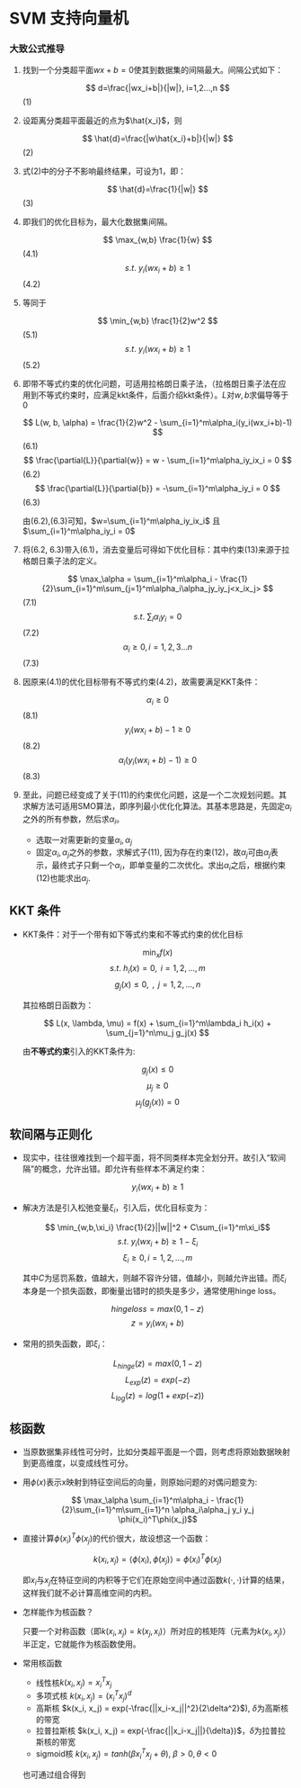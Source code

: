 # SVM 支持向量机
### 大致公式推导
1. 找到一个分类超平面$wx+b=0$使其到数据集的间隔最大。间隔公式如下：
    
    $$ d=\frac{|wx_i+b|}{|w|}, i=1,2...,n $$ (1)

2. 设距离分类超平面最近的点为$\hat{x_i}$，则
    
    $$ \hat{d}=\frac{|w\hat{x_i}+b|}{|w|} $$ (2)

3. 式(2)中的分子不影响最终结果，可设为1，即：

    $$ \hat{d}=\frac{1}{|w|} $$ (3)

4. 即我们的优化目标为，最大化数据集间隔。

    $$ \max_{w,b} \frac{1}{w} $$  (4.1)
    $$ s.t. \text{\ \ \ \ \ \ \ } y_i(wx_i+b) \geq 1 $$ (4.2)

5. 等同于

    $$ \min_{w,b} \frac{1}{2}w^2 $$ (5.1)
    $$ s.t. \text{\ \ \ \ \ \ \ } y_i(wx_i+b) \geq 1$$ (5.2)

6. 即带不等式约束的优化问题，可适用拉格朗日乘子法，（拉格朗日乘子法在应用到不等式约束时，应满足kkt条件，后面介绍kkt条件）。$L$对$w,b$求偏导等于0

    $$ L(w, b, \alpha) = \frac{1}{2}w^2 - \sum_{i=1}^m\alpha_i(y_i(wx_i+b)-1) $$ (6.1)
    $$ \frac{\partial{L}}{\partial{w}} = w - \sum_{i=1}^m\alpha_iy_ix_i = 0  $$ (6.2)
    $$ \frac{\partial{L}}{\partial{b}} = -\sum_{i=1}^m\alpha_iy_i = 0 $$ (6.3)
    
    由(6.2),(6.3)可知，$w=\sum_{i=1}^m\alpha_iy_ix_i$ 且 $\sum_{i=1}^m\alpha_iy_i = 0$

7. 将(6.2, 6.3)带入(6.1)，消去变量后可得如下优化目标：其中约束(13)来源于拉格朗日乘子法的定义。

    $$ \max_\alpha = \sum_{i=1}^m\alpha_i - \frac{1}{2}\sum_{i=1}^m\sum_{j=1}^m\alpha_i\alpha_jy_iy_j<x_ix_j> $$ (7.1)
    $$ s.t. \text{\ \ \ \ }\sum_i\alpha_iy_i=0 $$ (7.2)
    $$ \alpha_i\geq0, i=1,2,3...n $$ (7.3)

8. 因原来(4.1)的优化目标带有不等式约束(4.2)，故需要满足KKT条件：

    $$ \alpha_i \geq 0 $$ (8.1)
    $$ y_i(wx_i+b)-1\geq 0 $$ (8.2)
    $$ \alpha_i(y_i(wx_i+b)-1)\geq 0 $$ (8.3)

9. 至此，问题已经变成了关于(11)的约束优化问题，这是一个二次规划问题。其求解方法可适用SMO算法，即序列最小优化化算法。其基本思路是，先固定$\alpha_i$之外的所有参数，然后求$\alpha_i$。
    * 选取一对需更新的变量$\alpha_i,\alpha_j$
    * 固定$\alpha_i,\alpha_j$之外的参数，求解式子(11), 因为存在约束(12)，故$\alpha_j$可由$\alpha_j$表示，最终式子只剩一个$\alpha_i$，即单变量的二次优化。求出$\alpha_i$之后，根据约束(12)也能求出$\alpha_j$.

## KKT 条件

* KKT条件：对于一个带有如下等式约束和不等式约束的优化目标
    
    $$ \min_x f(x) $$
    $$ s.t. \text{\ \ \ \ \ } h_i(x)=0, \text{\ \ } i=1,2,...,m$$
    $$ g_j(x) \leq 0,\text{\ \ \ \ }, \text{\ \ \ }j=1,2,...,n$$

    其拉格朗日函数为：
    
    $$ L(x, \lambda, \mu) = f(x) + \sum_{i=1}^m\lambda_i h_i(x) + \sum_{j=1}^n\mu_j g_j(x) $$

    由**不等式约束**引入的KKT条件为:

    $$ g_j(x) \leq 0 $$
    $$ \mu_j \geq 0 $$
    $$ \mu_j(g_j(x)) = 0$$

## 软间隔与正则化
* 现实中，往往很难找到一个超平面，将不同类样本完全划分开。故引入“软间隔”的概念，允许出错。即允许有些样本不满足约束：

    $$ y_i(wx_i+b)\geq 1$$

* 解决方法是引入松弛变量$\xi_i$，引入后，优化目标变为：

    $$ \min_{w,b,\xi_i} \frac{1}{2}||w||^2 + C\sum_{i=1}^m\xi_i$$
    $$ s.t. \text{ \ \ \ }y_i(wx_i+b) \geq 1-\xi_i $$
    $$ \xi_i \geq 0, i=1,2,...,m $$
    

    其中$C$为惩罚系数，值越大，则越不容许分错，值越小，则越允许出错。而$\xi_i$本身是一个损失函数，即衡量出错时的损失是多少，通常使用hinge loss。
    
    $$ hingeloss=max(0, 1-z) $$
    $$ z=y_i(wx_i + b) $$

* 常用的损失函数，即$\xi_i$：

    $$ L_{hinge}(z) = max(0, 1-z) $$
    $$ L_{exp}(z) = exp(-z) $$
    $$ L_{log}(z) = log(1 + exp(-z)) $$

## 核函数
* 当原数据集非线性可分时，比如分类超平面是一个圆，则考虑将原始数据映射到更高维度，以变成线性可分。
* 用$\phi(x)$表示x映射到特征空间后的向量，则原始问题的对偶问题变为:

    $$ \max_\alpha \sum_{i=1}^m\alpha_i - \frac{1}{2}\sum_{i=1}^m\sum_{i=1}^n \alpha_i\alpha_j y_i y_j \phi(x_i)^T\phi(x_j)$$

* 直接计算$\phi(x_i)^T\phi(x_j)$的代价很大，故设想这一个函数：

    $$ k(x_i, x_j) = \langle\phi(x_i), \phi(x_j)\rangle = \phi(x_i)^T\phi(x_j)$$

    即$x_i$与$x_j$在特征空间的内积等于它们在原始空间中通过函数$k(\cdot,\cdot)$计算的结果，这样我们就不必计算高维空间的内积。

* 怎样能作为核函数？

    只要一个对称函数（即$k(x_i, x_j)=k(x_j, x_i)$）所对应的核矩阵（元素为$k(x_i, x_j)$）半正定，它就能作为核函数使用。

* 常用核函数
    
    * 线性核$k(x_i, x_j) = x_i^T x_j$
    * 多项式核 $k(x_i, x_j) = (x_i^Tx_j)^d$
    * 高斯核 $k(x_i, x_j) = exp(-\frac{||x_i-x_j||^2}{2\delta^2}$), $\delta$为高斯核的带宽
    * 拉普拉斯核 $k(x_i, x_j) = exp(-\frac{||x_i-x_j||}{\delta})$，$\delta$为拉普拉斯核的带宽
    * sigmoid核 $k(x_i, x_j) = tanh(\beta x_i^Tx_j + \theta)$, $\beta > 0, \theta < 0$
    
    也可通过组合得到
